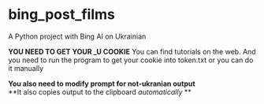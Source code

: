 # bing_post_films
A Python project with Bing AI on Ukrainian 

**YOU NEED TO GET YOUR _U COOKIE**
You can find tutorials on the web.
And you need to run the program to get your cookie into token.txt or you can do it manually

**You also need to modify prompt for not-ukranian output**      
**It also copies output to the clipboard  *automatically*  **
